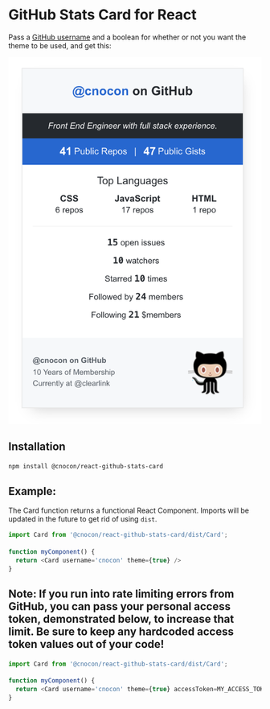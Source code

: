 # GitHub Stats Card for React

Pass a [GitHub username](https://docs.github.com/en/free-pro-team@latest/github/setting-up-and-managing-your-github-user-account/remembering-your-github-username-or-email) and a boolean for whether or not you want the theme to be used, and get this:

![Widget Screenshot](react-github-stat-card-screenshot.png)

## Installation

```bash
npm install @cnocon/react-github-stats-card
```

## Example:

The Card function returns a functional React Component. Imports will be updated in the future to get rid of using `dist`.

```js
import Card from '@cnocon/react-github-stats-card/dist/Card';

function myComponent() {
  return <Card username='cnocon' theme={true} />
}
```

## Note: If you run into rate limiting errors from GitHub, you can pass your personal access token, demonstrated below, to increase that limit. Be sure to keep any hardcoded access token values out of your code!

```js
import Card from '@cnocon/react-github-stats-card/dist/Card';

function myComponent() {
  return <Card username='cnocon' theme={true} accessToken=MY_ACCESS_TOKEN/>
}
```
